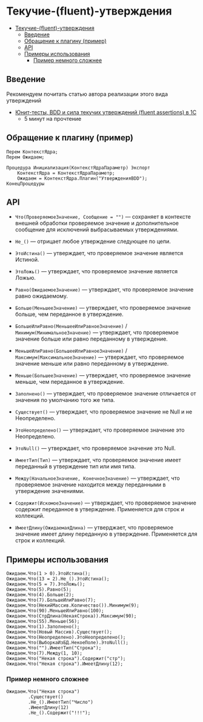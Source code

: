 # Текучие-(fluent)-утверждения

<!-- TOC -->

- [Текучие-(fluent)-утверждения](#текучие-fluent-утверждения)
    - [Введение](#введение)
    - [Обращение к плагину (пример)](#обращение-к-плагину-пример)
    - [API](#api)
    - [Примеры использования](#примеры-использования)
        - [Пример немного сложнее](#пример-немного-сложнее)

<!-- /TOC -->

## Введение

Рекомендуем почитать статью автора реализации этого вида утверждений
- [Юнит-тесты, BDD и сила текучих утверждений (fluent assertions) в 1С](http://habrahabr.ru/post/260013/)
  - 5 минут на прочтение

## Обращение к плагину (пример)

```bsl
Перем КонтекстЯдра;
Перем Ожидаем;

Процедура Инициализация(КонтекстЯдраПараметр) Экспорт
	КонтекстЯдра = КонтекстЯдраПараметр;
	Ожидаем = КонтекстЯдра.Плагин("УтвержденияBDD");
КонецПроцедуры
```

## API

- `Что(ПроверяемоеЗначение, Сообщение = "")` — сохраняет в контексте внешней обработки проверяемое значение и дополнительное сообщение для исключений выбрасываемых утверждениями.

- `Не_()` — отрицает любое утверждение следующее по цепи.

- `ЭтоИстина()` — утверждает, что проверяемое значение является Истиной.

- `ЭтоЛожь()` — утверждает, что проверяемое значение является Ложью.

- `Равно(ОжидаемоеЗначение)` — утверждает, что проверяемое значение равно ожидаемому.

- `Больше(МеньшееЗначение)` — утверждает, что проверяемое значение больше, чем переданное в утверждение.

- `БольшеИлиРавно(МеньшееИлиРавноеЗначение)` / `Минимум(МинимальноеЗначение)` — утверждает, что проверяемое значение больше или равно переданному в утверждение.

- `МеньшеИлиРавно(БольшееИлиРавноеЗначение)` / `Максимум(МаксимальноеЗначение)` — утверждает, что проверяемое значение меньше или равно переданному в утверждение.

- `Меньше(БольшееЗначение)` — утверждает, что проверяемое значение меньше, чем переданное в утверждение.

- `Заполнено()` — утверждает, что проверяемое значение отличается от значения по умолчанию того же типа.

- `Существует()` — утверждает, что проверяемое значение не Null и не Неопределено.

- `ЭтоНеопределено()` — утверждает, что проверяемое значение это Неопределено.

- `ЭтоNull()` — утверждает, что проверяемое значение это Null.

- `ИмеетТип(Тип)` — утверждает, что проверяемое значение имеет переданный в утверждение тип или имя типа.

- `Между(НачальноеЗначение, КонечноеЗначение)` — утверждает, что проверяемое значение находится между переданными в утверждение значениями.

- `Содержит(ИскомоеЗначение)` — утверждает, что проверяемое значение содержит переданное в утверждение. Применяется для строк и коллекций.

- `ИмеетДлину(ОжидаемаяДлина)` — утверджает, что проверяемое значение имеет длину переданную в утверждение. Применяется для строк и коллекций.

## Примеры использования

```bsl
Ожидаем.Что(1 > 0).ЭтоИстина();
Ожидаем.Что(13 = 2).Не_().ЭтоИстина();
Ожидаем.Что(5 = 7).ЭтоЛожь();
Ожидаем.Что(5).Равно(5);
Ожидаем.Что(4).Больше(2);
Ожидаем.Что(7).БольшеИлиРавно(7);
Ожидаем.Что(НекийМассив.Количество()).Минимум(9);
Ожидаем.Что(90).МеньшеИлиРавно(100);
Ожидаем.Что(СтрДлина(НекаяСтрока)).Максимум(90);
Ожидаем.Что(55).Меньше(56);
Ожидаем.Что(1).Заполнено();
Ожидаем.Что(Новый Массив).Существует();
Ожидаем.Что(Неопределено).ЭтоНеопределено();
Ожидаем.Что(ВыборкаИзБД.НекоеПоле).ЭтоNull();
Ожидаем.Что("").ИмеетТип("Строка");
Ожидаем.Что(7).Между(1, 10);
Ожидаем.Что("Некая строка").Содержит("стр");
Ожидаем.Что("Некая строка").ИмеетДлину(12);
```

### Пример немного сложнее

```bsl
Ожидаем.Что("Некая строка")
		.Существует()
		.Не_().ИмеетТип("Число")
		.ИмеетДлину(12)
		.Не_().Содержит("!!!");
```
